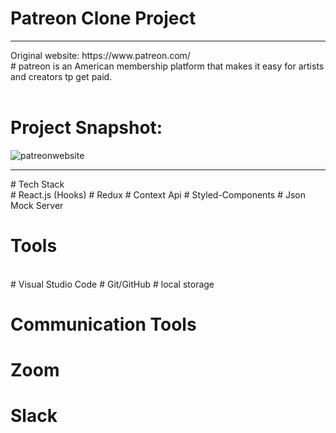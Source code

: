 # Patreon Clone Project
<hr>
Original website: https://www.patreon.com/ <br/>
# patreon is an American membership platform that makes it easy for artists and creators tp get paid. 
<br/> <br/>

# Project Snapshot:

![patreonwebsite](https://user-images.githubusercontent.com/54496820/163167252-951aae51-dfd3-4ee5-bd59-1959912eba07.PNG)

<hr>
# Tech Stack
<br>
# React.js (Hooks)
# Redux
# Context Api
# Styled-Components
# Json Mock Server
<br>

# Tools
<br>
# Visual Studio Code
# Git/GitHub
# local storage
<br>

# Communication Tools

# Zoom
# Slack


